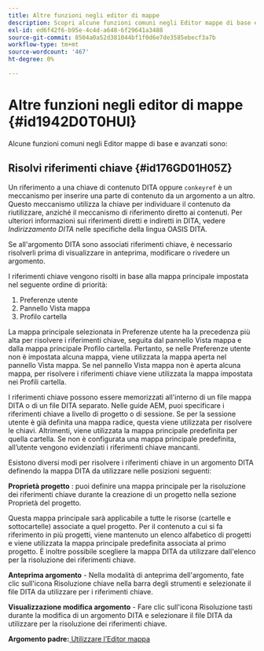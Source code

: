 ```yaml
---
title: Altre funzioni negli editor di mappe
description: Scopri alcune funzioni comuni negli Editor mappe di base e avanzati. Scopri come risolvere i riferimenti chiave nell’editor mappa.
exl-id: ed6f42f6-b95e-4c4d-a648-6f29641a3488
source-git-commit: 8504a0a52d381044bf1f0d6e7de3585ebecf3a7b
workflow-type: tm+mt
source-wordcount: '467'
ht-degree: 0%

---
```


# Altre funzioni negli editor di mappe {#id1942D0T0HUI}

Alcune funzioni comuni negli Editor mappe di base e avanzati sono:

## Risolvi riferimenti chiave {#id176GD01H05Z}

Un riferimento a una chiave di contenuto DITA oppure `conkeyref` è un meccanismo per inserire una parte di contenuto da un argomento a un altro. Questo meccanismo utilizza la chiave per individuare il contenuto da riutilizzare, anziché il meccanismo di riferimento diretto ai contenuti. Per ulteriori informazioni sui riferimenti diretti e indiretti in DITA, vedere *Indirizzamento DITA* nelle specifiche della lingua OASIS DITA.

Se all&#39;argomento DITA sono associati riferimenti chiave, è necessario risolverli prima di visualizzare in anteprima, modificare o rivedere un argomento.

I riferimenti chiave vengono risolti in base alla mappa principale impostata nel seguente ordine di priorità:

1. Preferenze utente
1. Pannello Vista mappa
1. Profilo cartella

La mappa principale selezionata in Preferenze utente ha la precedenza più alta per risolvere i riferimenti chiave, seguita dal pannello Vista mappa e dalla mappa principale Profilo cartella. Pertanto, se nelle Preferenze utente non è impostata alcuna mappa, viene utilizzata la mappa aperta nel pannello Vista mappa. Se nel pannello Vista mappa non è aperta alcuna mappa, per risolvere i riferimenti chiave viene utilizzata la mappa impostata nei Profili cartella.

I riferimenti chiave possono essere memorizzati all&#39;interno di un file mappa DITA o di un file DITA separato. Nelle guide AEM, puoi specificare i riferimenti chiave a livello di progetto o di sessione. Se per la sessione utente è già definita una mappa radice, questa viene utilizzata per risolvere le chiavi. Altrimenti, viene utilizzata la mappa principale predefinita per quella cartella. Se non è configurata una mappa principale predefinita, all’utente vengono evidenziati i riferimenti chiave mancanti.

Esistono diversi modi per risolvere i riferimenti chiave in un argomento DITA definendo la mappa DITA da utilizzare nelle posizioni seguenti:

**Proprietà progetto** : puoi definire una mappa principale per la risoluzione dei riferimenti chiave durante la creazione di un progetto nella sezione Proprietà del progetto.

Questa mappa principale sarà applicabile a tutte le risorse (cartelle e sottocartelle) associate a quel progetto. Per il contenuto a cui si fa riferimento in più progetti, viene mantenuto un elenco alfabetico di progetti e viene utilizzata la mappa principale predefinita associata al primo progetto. È inoltre possibile scegliere la mappa DITA da utilizzare dall&#39;elenco per la risoluzione dei riferimenti chiave.

**Anteprima argomento** - Nella modalità di anteprima dell&#39;argomento, fate clic sull&#39;icona Risoluzione chiave nella barra degli strumenti e selezionate il file DITA da utilizzare per i riferimenti chiave.

**Visualizzazione modifica argomento** - Fare clic sull&#39;icona Risoluzione tasti durante la modifica di un argomento DITA e selezionare il file DITA da utilizzare per la risoluzione dei riferimenti chiave.

**Argomento padre:**[ Utilizzare l’Editor mappa](map-editor.md)
